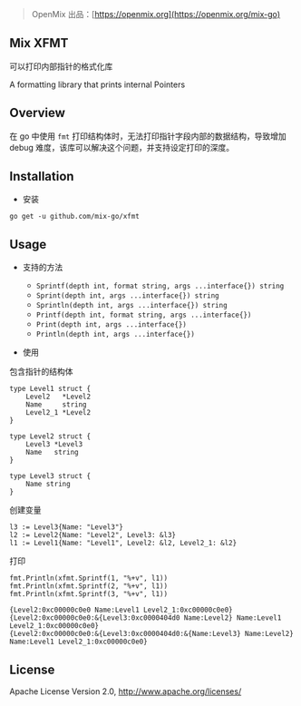 > OpenMix 出品：[https://openmix.org](https://openmix.org/mix-go)

## Mix XFMT

可以打印内部指针的格式化库

A formatting library that prints internal Pointers

## Overview

在 go 中使用 `fmt` 打印结构体时，无法打印指针字段内部的数据结构，导致增加 debug 难度，该库可以解决这个问题，并支持设定打印的深度。

## Installation

- 安装

```
go get -u github.com/mix-go/xfmt
```

## Usage

- 支持的方法

  - `Sprintf(depth int, format string, args ...interface{}) string` 
  - `Sprint(depth int, args ...interface{}) string` 
  - `Sprintln(depth int, args ...interface{}) string` 
  - `Printf(depth int, format string, args ...interface{})` 
  - `Print(depth int, args ...interface{})` 
  - `Println(depth int, args ...interface{})` 

- 使用

包含指针的结构体

```
type Level1 struct {
    Level2   *Level2
    Name     string
    Level2_1 *Level2
}

type Level2 struct {
    Level3 *Level3
    Name   string
}

type Level3 struct {
    Name string
}
```

创建变量

```
l3 := Level3{Name: "Level3"}
l2 := Level2{Name: "Level2", Level3: &l3}
l1 := Level1{Name: "Level1", Level2: &l2, Level2_1: &l2}
```

打印

```
fmt.Println(xfmt.Sprintf(1, "%+v", l1))
fmt.Println(xfmt.Sprintf(2, "%+v", l1))
fmt.Println(xfmt.Sprintf(3, "%+v", l1))
```

```
{Level2:0xc00000c0e0 Name:Level1 Level2_1:0xc00000c0e0}
{Level2:0xc00000c0e0:&{Level3:0xc0000404d0 Name:Level2} Name:Level1 Level2_1:0xc00000c0e0}
{Level2:0xc00000c0e0:&{Level3:0xc0000404d0:&{Name:Level3} Name:Level2} Name:Level1 Level2_1:0xc00000c0e0}
```

## License

Apache License Version 2.0, http://www.apache.org/licenses/
